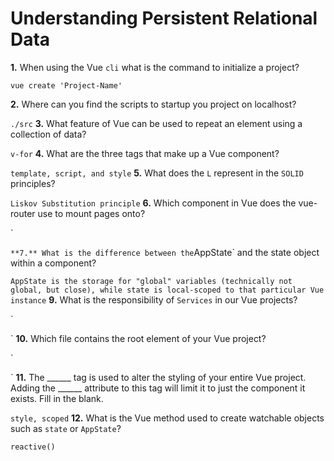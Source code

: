 # Understanding Persistent Relational Data

**1.** When using the Vue `cli` what is the command to initialize a project?
<!-- enter you answer in the space below -->
```
vue create 'Project-Name'
```
**2.** Where can you find the scripts to startup you project on localhost?
<!-- enter you answer in the space below -->
`
./src
`
**3.** What feature of Vue can be used to repeat an element using a collection of data?
<!-- enter you answer in the space below -->
`
v-for
`
**4.** What are the three tags that make up a Vue component?
<!-- enter you answer in the space below -->
`
template, script, and style
`
**5.** What does the `L` represent in the `SOLID` principles?
<!-- enter you answer in the space below -->
`
Liskov Substitution principle
`
**6.** Which component in Vue does the vue-router use to mount pages onto?
<!-- enter you answer in the space below -->
`

`
**7.** What is the difference between the `AppState` and the state object within a component?
<!-- enter you answer in the space below -->
`
AppState is the storage for "global" variables (technically not global, but close), while state is local-scoped to that particular Vue instance
`
**9.** What is the responsibility of `Services` in our Vue projects?
<!-- enter you answer in the space below -->
`

`
**10.** Which file contains the root element of your Vue project?
<!-- enter you answer in the space below -->
`

`
**11.** The ______ tag is used to alter the styling of your entire Vue project.  Adding the ______ attribute to this tag will limit it to just the component it exists.  Fill in the blank.
<!-- enter you answer in the space below -->
`
style, scoped
`
**12.** What is the Vue method used to create watchable objects such as `state` or `AppState`?
<!-- enter you answer in the space below -->
`
reactive()
`